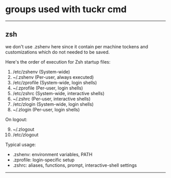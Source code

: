 # groups used with tuckr cmd

------
## zsh

we don't use .zshenv here since it contain per machine tockens and customizations which do not needed to be saved.

Here's the order of execution for Zsh startup files:

1. /etc/zshenv (System-wide)
2. ~/.zshenv (Per-user, always executed)
3. /etc/zprofile (System-wide, login shells)
4. ~/.zprofile (Per-user, login shells)
5. /etc/zshrc (System-wide, interactive shells)
6. ~/.zshrc (Per-user, interactive shells)
7. /etc/zlogin (System-wide, login shells)
8. ~/.zlogin (Per-user, login shells)

On logout:

9. ~/.zlogout
10. /etc/zlogout

Typical usage:
- .zshenv: environment variables, PATH
- .zprofile: login-specific setup
- .zshrc: aliases, functions, prompt, interactive-shell settings


------
